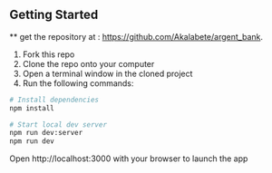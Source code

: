 ## Getting Started

** get the repository at : https://github.com/Akalabete/argent_bank.

1. Fork this repo
1. Clone the repo onto your computer
1. Open a terminal window in the cloned project
1. Run the following commands:

```bash
# Install dependencies
npm install

# Start local dev server
npm run dev:server
npm run dev

```

Open http://localhost:3000 with your browser to launch the app

